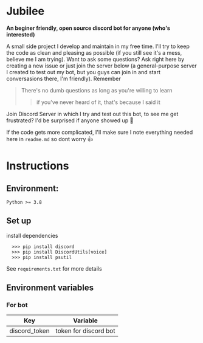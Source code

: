 # Jubilee
**An beginer friendly, open source discord bot for anyone (who's interested)**

A small side project I develop and maintain in my free time. I'll try to keep the code as clean and pleasing as possible (if you still see it's a mess, believe me I am trying). Want to ask some questions? Ask right here by creating a new issue or just join the server below (a general-purpose server I created to test out my bot, but you guys can join in and start conversasions there, I'm friendly). Remember 
> There's no dumb questions as long as you're willing to learn
> > if you've never heard of it, that's because I said it

Join Discord Server in which I try and test out this bot, to see me get frustrated? I'd be surprised if anyone showed up 👀


If the code gets more complicated, I'll make sure I note everything needed here in `readme.md` so dont worry 👍

# Instructions
## Environment:
`Python >= 3.8`

## Set up

install dependencies
```
  >>> pip install discord
  >>> pip install DiscordUtils[voice]
  >>> pip install psutil
```
See `requirements.txt` for more details

## Environment variables
### For bot
Key | Variable
------------- | -------------
discord_token | token for discord bot
